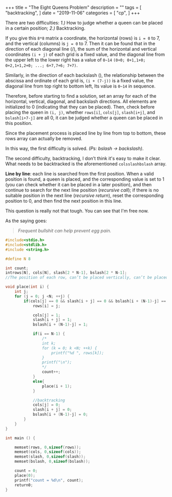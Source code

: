 +++
title = "The Eight Queens Problem"
description = ""
tags = [
    "backtracking",
]
date = "2019-11-06"
categories = [
    "cp",
]
+++

There are two difficulties: *1.)* How to judge whether a queen can be placed in a certain position; *2.)* Backtracking.

If you give this `8*8` matrix a coordinate, the horizontal (rows) is `i = 0` to 7, and the vertical (columns) is `j = 0` to 7. Then it can be found that in the direction of each diagonal line (/), the sum of the horizontal and vertical coordinates `(i + j)` of each grid is a fixed value, and the diagonal line from the upper left to the lower right has a value of `0~14` `(0+0; 0+1,1+0; 0+2,1+1,2+0; ...; 6+7,7+6; 7+7)`.

Similarly, in the direction of each backslash (), the relationship between the abscissa and ordinate of each grid is, `(i + (7-j))` is a fixed value, the diagonal line from top right to bottom left, Its value is `0~14` in sequence.

Therefore, before starting to find a solution, set an array for each of the horizontal, vertical, diagonal, and backslash directions. All elements are initialized to 0 (indicating that they can be placed). Then, check before placing the queen in `(i, j)`, whether `rows[i]`, `cols[j]`, `slash[i+j]`, and `bslash[i+7-j]` are all 0, it can be judged whether a queen can be placed in this position.

Since the placement process is placed line by line from top to bottom, these rows array can actually be removed.

In this way, the first difficulty is solved. *(Ps: bslash -> backslash)*.

The second difficulty, backtracking, I don’t think it's easy to make it clear. What needs to be backtracked is the aforementioned `colsslashbslash` array.

**Line by line**: each line is searched from the first position. When a valid position is found, a queen is placed, and the corresponding value is set to 1 (you can check whether it can be placed in a later position), and then continue to search for the next line position (*recursive call*); if there is no suitable position in the next line (*recursive return*), reset the corresponding position to 0, and then find the next position in this line.

This question is really not that tough. You can see that I'm free now.

As the saying goes:
> *Frequent bullshit can help prevent egg pain.*

```c
#include<stdio.h>
#include<stdlib.h>
#include <string.h>

#define N 8

int count;
introws[N], cols[N], slash[2 * N-1], bslash[2 * N-1];
//The position of each row, can’t be placed vertically, can’t be placed diagonally (/), diagonally Cannot put (\)

void place(int i) {
    int j;
    for (j = 0; j <N; ++j) {
        if(cols[j] == 0 && slash[i + j] == 0 && bslash[i + (N-1)-j] == 0) {
            rows[i] = j;

            cols[j] = 1;
            slash[i + j] = 1;
            bslash[i + (N-1)-j] = 1;

            if(i == N-1) {
                /*
                int k;
                for (k = 0; k <N; ++k) {
                    printf("%d ", rows[k]);
                }
                printf("\n");
                */
                count++;
            }
            else{
                place(i + 1);
            }

            //backtracking
            cols[j] = 0;
            slash[i + j] = 0;
            bslash[i + (N-1)-j] = 0;
        }
    }
}

int main () {

    memset(rows, 0,sizeof(rows));
    memset(cols, 0,sizeof(cols));
    memset(slash, 0,sizeof(slash));
    memset(bslash, 0,sizeof(bslash));

    count = 0;
    place(0);
    printf("count = %d\n", count);
    return0;
}
```
